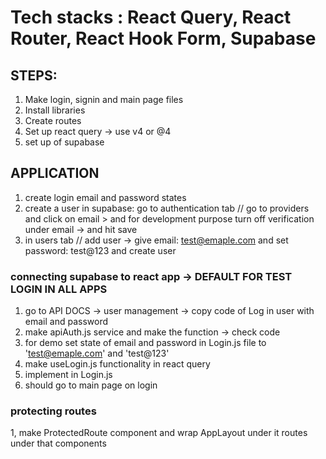 # Tech stacks : React Query, React Router, React Hook Form, Supabase

## STEPS:

1. Make login, signin and main page files
2. Install libraries
3. Create routes
4. Set up react query -> use v4 or @4
5. set up of supabase

## APPLICATION

1. create login email and password states
2. create a user in supabase: go to authentication tab // go to providers and click on email > and for development purpose turn off verification under email -> and hit save
3. in users tab // add user -> give email: test@emaple.com and set password: test@123 and create user

### connecting supabase to react app -> DEFAULT FOR TEST LOGIN IN ALL APPS

1. go to API DOCS -> user management -> copy code of Log in user with email and password
2. make apiAuth.js service and make the function -> check code
3. for demo set state of email and password in Login.js file to 'test@emaple.com' and 'test@123'
4. make useLogin.js functionality in react query
5. implement in Login.js
6. should go to main page on login

### protecting routes

1, make ProtectedRoute component and wrap AppLayout under it routes under that components
